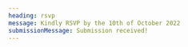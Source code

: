```yaml
---
heading: rsvp
message: Kindly RSVP by the 10th of October 2022
submissionMessage: Submission received!
---
```

